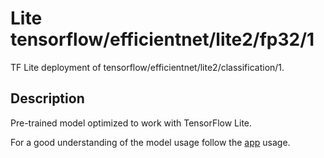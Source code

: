 # Lite tensorflow/efficientnet/lite2/fp32/1
TF Lite deployment of tensorflow/efficientnet/lite2/classification/1.

<!-- parent-model: tensorflow/efficientnet/lite2/classification/1 -->

## Description
Pre-trained model optimized to work with TensorFlow Lite.

For a good understanding of the model usage follow the
[app](https://github.com/tensorflow/examples/blob/master/lite/examples/image_classification/android/app/src/main/java/org/tensorflow/lite/examples/classification/tflite/Classifier.java)
usage.
